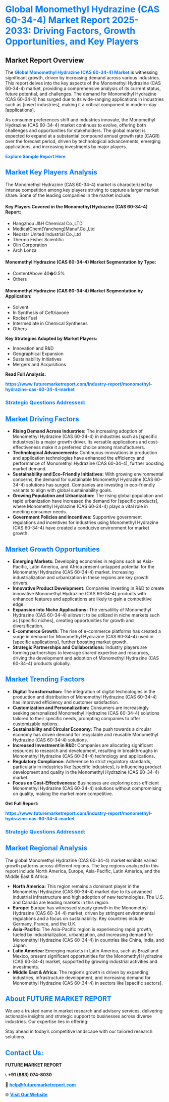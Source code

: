 <h1 style="color: #007BFF;">Global Monomethyl Hydrazine (CAS 60-34-4) Market Report 2025-2033: Driving Factors, Growth Opportunities, and Key Players</h1>

<section id="overview">
<h2>Market Report Overview</h2>
<p>The <a href="https://www.futuremarketreport.com/industry-report/monomethyl-hydrazine-cas-60-34-4-market" style="color: #007BFF; text-decoration: none;"><strong>Global Monomethyl Hydrazine (CAS 60-34-4) Market</strong></a> is witnessing significant growth, driven by increasing demand across various industries. This report delves into the key aspects of the Monomethyl Hydrazine (CAS 60-34-4) market, providing a comprehensive analysis of its current status, future potential, and challenges. The demand for Monomethyl Hydrazine (CAS 60-34-4) has surged due to its wide-ranging applications in industries such as [insert industries], making it a critical component in modern-day [applications].</p>
<p>As consumer preferences shift and industries innovate, the Monomethyl Hydrazine (CAS 60-34-4) market continues to evolve, offering both challenges and opportunities for stakeholders. The global market is expected to expand at a substantial compound annual growth rate (CAGR) over the forecast period, driven by technological advancements, emerging applications, and increasing investments by major players.</p>
</section>

<section id="overview">
<p><a href="https://www.futuremarketreport.com/request-sample/reportId=114607" style="color: #007BFF; text-decoration: none;"><strong>Explore Sample Report Here</strong></a></p>
</section>

<section id="key-players">
<h2 style="color: #007BFF;">Market Key Players Analysis</h2>
<p>The Monomethyl Hydrazine (CAS 60-34-4) market is characterized by intense competition among key players striving to capture a larger market share. Some of the leading companies in the market include:</p>
<h4>Key Players Covered in the Monomethyl Hydrazine (CAS 60-34-4) Report:</h4>
<ul><li>Hangzhou J&amp;H Chemical Co.,LTD</li><li>MedicalChem(Yancheng)Manuf.Co.,Ltd</li><li>Neostar United Industrial Co.,Ltd</li><li>Thermo Fisher Scientific</li><li>Olin Corporation</li><li>Arch Lonza</li></ul>
<h4>Monomethyl Hydrazine (CAS 60-34-4) Market Segmentation by Type:</h4>
<ul><li>ContentAbove 40�0.5%</li><li>Others</li></ul>

<h4>Monomethyl Hydrazine (CAS 60-34-4) Market Segmentation by Application:</h4>
<ul><li>Solvent</li><li>In Synthesis of Ceftriaxone</li><li>Rocket Fuel</li><li>Intermediate in Chemical Syntheses</li><li>Others</li></ul>
<p><strong>Key Strategies Adopted by Market Players:</strong></p>
<ul>
<li>Innovation and R&D</li>
<li>Geographical Expansion</li>
<li>Sustainability Initiatives</li>
<li>Mergers and Acquisitions</li>
</ul>
</section>

<section>
<p><strong>Read Full Analysis: </strong></p><a href="https://www.futuremarketreport.com/industry-report/monomethyl-hydrazine-cas-60-34-4-market" style="color: #007BFF; text-decoration: none;"><strong>https://www.futuremarketreport.com/industry-report/monomethyl-hydrazine-cas-60-34-4-market</strong></a>
<h3 style="color: #007BFF;">Strategic Questions Addressed:</h3>
</section>

<section id="driving-factors">
<h2 style="color: #007BFF;">Market Driving Factors</h2>
<ul>
<li><strong>Rising Demand Across Industries:</strong> The increasing adoption of Monomethyl Hydrazine (CAS 60-34-4) in industries such as [specific industries] is a major growth driver. Its versatile applications and cost-effectiveness make it a preferred choice among manufacturers.</li>
<li><strong>Technological Advancements:</strong> Continuous innovations in production and application technologies have enhanced the efficiency and performance of Monomethyl Hydrazine (CAS 60-34-4), further boosting market demand.</li>
<li><strong>Sustainability and Eco-Friendly Initiatives:</strong> With growing environmental concerns, the demand for sustainable Monomethyl Hydrazine (CAS 60-34-4) solutions has surged. Companies are investing in eco-friendly variants to align with global sustainability goals.</li>
<li><strong>Growing Population and Urbanization:</strong> The rising global population and rapid urbanization have increased the demand for [specific products], where Monomethyl Hydrazine (CAS 60-34-4) plays a vital role in meeting consumer needs.</li>
<li><strong>Government Policies and Incentives:</strong> Supportive government regulations and incentives for industries using Monomethyl Hydrazine (CAS 60-34-4) have created a conducive environment for market growth.</li>
</ul>
</section>

<section id="growth-opportunities">
<h2 style="color: #007BFF;">Market Growth Opportunities</h2>
<ul>
<li><strong>Emerging Markets:</strong> Developing economies in regions such as Asia-Pacific, Latin America, and Africa present untapped potential for the Monomethyl Hydrazine (CAS 60-34-4) market. Increasing industrialization and urbanization in these regions are key growth drivers.</li>
<li><strong>Innovative Product Development:</strong> Companies investing in R&D to create innovative Monomethyl Hydrazine (CAS 60-34-4) products with enhanced features and applications are likely to gain a competitive edge.</li>
<li><strong>Expansion into Niche Applications:</strong> The versatility of Monomethyl Hydrazine (CAS 60-34-4) allows it to be utilized in niche markets such as [specific niches], creating opportunities for growth and diversification.</li>
<li><strong>E-commerce Growth:</strong> The rise of e-commerce platforms has created a surge in demand for Monomethyl Hydrazine (CAS 60-34-4) used in [specific applications], further boosting market growth.</li>
<li><strong>Strategic Partnerships and Collaborations:</strong> Industry players are forming partnerships to leverage shared expertise and resources, driving the development and adoption of Monomethyl Hydrazine (CAS 60-34-4) products globally.</li>
</ul>
</section>

<section id="trending-factors">
<h2 style="color: #007BFF;">Market Trending Factors</h2>
<ul>
<li><strong>Digital Transformation:</strong> The integration of digital technologies in the production and distribution of Monomethyl Hydrazine (CAS 60-34-4) has improved efficiency and customer satisfaction.</li>
<li><strong>Customization and Personalization:</strong> Consumers are increasingly seeking personalized Monomethyl Hydrazine (CAS 60-34-4) solutions tailored to their specific needs, prompting companies to offer customizable options.</li>
<li><strong>Sustainability and Circular Economy:</strong> The push towards a circular economy has driven demand for recyclable and reusable Monomethyl Hydrazine (CAS 60-34-4) solutions.</li>
<li><strong>Increased Investment in R&D:</strong> Companies are allocating significant resources to research and development, resulting in breakthroughs in Monomethyl Hydrazine (CAS 60-34-4) technology and applications.</li>
<li><strong>Regulatory Compliance:</strong> Adherence to strict regulatory standards, particularly in industries like [specific industries], is influencing product development and quality in the Monomethyl Hydrazine (CAS 60-34-4) market.</li>
<li><strong>Focus on Cost-Effectiveness:</strong> Businesses are exploring cost-efficient Monomethyl Hydrazine (CAS 60-34-4) solutions without compromising on quality, making the market more competitive.</li>
</ul>
</section>

<section>
<p><strong>Get Full Report: </strong></p><a href="https://www.futuremarketreport.com/industry-report/monomethyl-hydrazine-cas-60-34-4-market" style="color: #007BFF; text-decoration: none;"><strong>https://www.futuremarketreport.com/industry-report/monomethyl-hydrazine-cas-60-34-4-market</strong></a>
<h3 style="color: #007BFF;">Strategic Questions Addressed:</h3>
</section>


<section id="regional-analysis">
<h2 style="color: #007BFF;">Market Regional Analysis</h2>
<p>The global Monomethyl Hydrazine (CAS 60-34-4) market exhibits varied growth patterns across different regions. The key regions analyzed in this report include North America, Europe, Asia-Pacific, Latin America, and the Middle East & Africa:</p>
<ul>
<li><strong>North America:</strong> This region remains a dominant player in the Monomethyl Hydrazine (CAS 60-34-4) market due to its advanced industrial infrastructure and high adoption of new technologies. The U.S. and Canada are leading markets in this region.</li>
<li><strong>Europe:</strong> Europe has witnessed steady growth in the Monomethyl Hydrazine (CAS 60-34-4) market, driven by stringent environmental regulations and a focus on sustainability. Key countries include Germany, France, and the U.K.</li>
<li><strong>Asia-Pacific:</strong> The Asia-Pacific region is experiencing rapid growth, fueled by industrialization, urbanization, and increasing demand for Monomethyl Hydrazine (CAS 60-34-4) in countries like China, India, and Japan.</li>
<li><strong>Latin America:</strong> Emerging markets in Latin America, such as Brazil and Mexico, present significant opportunities for the Monomethyl Hydrazine (CAS 60-34-4) market, supported by growing industrial activities and investments.</li>
<li><strong>Middle East & Africa:</strong> The region’s growth is driven by expanding industries, infrastructure development, and increasing demand for Monomethyl Hydrazine (CAS 60-34-4) in sectors like [specific sectors].</li>
</ul>
</section>

<footer>
<h2 style="color: #007BFF;">About FUTURE MARKET REPORT</h2>
<p>We are a trusted name in market research and advisory services, delivering actionable insights and strategic support to businesses across diverse industries. Our expertise lies in offering:</p>

<p>Stay ahead in today’s competitive landscape with our tailored research solutions.</p>

<h2 style="color: #007BFF;">Contact Us:</h2>
<p><strong>FUTURE MARKET REPORT</strong></p>
<p>📞 <strong>+91 (883) 074-8030</strong></p>
<p>📧 <strong><a href="mailto:help@futuremarketreport.com" style="color: #007BFF;">help@futuremarketreport.com</a></strong></p>
<p>🌐 <strong><a href="https://www.futuremarketreport.com/" style="color: #007BFF;">Visit Our Website</a></strong></p>
</footer>